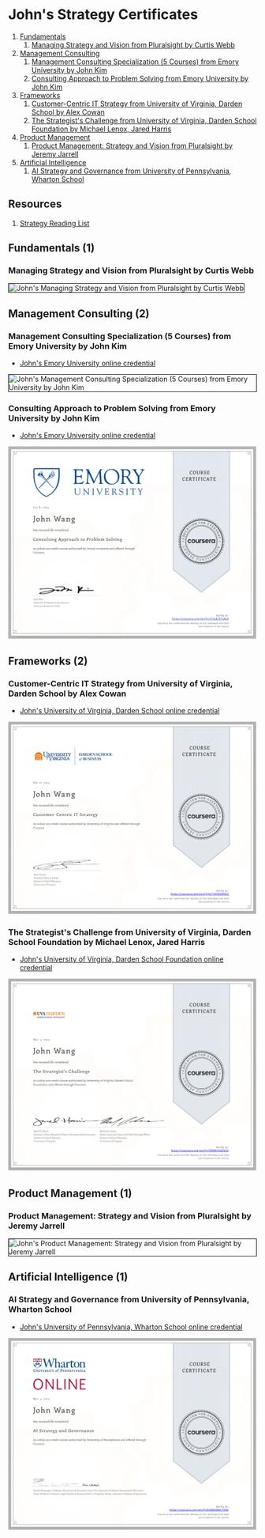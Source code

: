 # John's Strategy Certificates
1. [Fundamentals](#fundamentals-1)
    1. [Managing Strategy and Vision from Pluralsight by Curtis Webb](#managing-strategy-and-vision-from-pluralsight-by-curtis-webb)
1. [Management Consulting](#management-consulting-2)
    1. [Management Consulting Specialization (5 Courses) from Emory University by John Kim](#management-consulting-specialization-5-courses-from-emory-university-by-john-kim)
    1. [Consulting Approach to Problem Solving from Emory University by John Kim](#consulting-approach-to-problem-solving-from-emory-university-by-john-kim)
1. [Frameworks](#frameworks-2)
    1. [Customer-Centric IT Strategy from University of Virginia, Darden School by Alex Cowan](#customer-centric-it-strategy-from-university-of-virginia-darden-school-by-alex-cowan)
    1. [The Strategist's Challenge from University of Virginia, Darden School Foundation by Michael Lenox, Jared Harris](#the-strategists-challenge-from-university-of-virginia-darden-school-foundation-by-michael-lenox-jared-harris)
1. [Product Management](#product-management-1)
    1. [Product Management: Strategy and Vision from Pluralsight by Jeremy Jarrell](#product-management-strategy-and-vision-from-pluralsight-by-jeremy-jarrell)
1. [Artificial Intelligence](#artificial-intelligence-1)
    1. [AI Strategy and Governance from University of Pennsylvania, Wharton School](#ai-strategy-and-governance-from-university-of-pennsylvania-wharton-school)
## Resources

1. [Strategy Reading List](../../links/strategy/)
## Fundamentals (1)
### Managing Strategy and Vision from Pluralsight by Curtis Webb

<img src="../cert_strategy_fundamentals_managing-strategy-and-vision_pluralsight_curtis-webb_2024-08-08.png" alt="John's Managing Strategy and Vision from Pluralsight by Curtis Webb" style="border:1px solid #000000" />

## Management Consulting (2)
### Management Consulting Specialization (5 Courses) from Emory University by John Kim
* [John's Emory University online credential](https://coursera.org/verify/specialization/ZM5E4DBYR7QW)

<img src="../cert_management-consulting_emory_specialization_2024-01-21_cert-ZM5E4DBYR7QW.png" alt="John's Management Consulting Specialization (5 Courses) from Emory University by John Kim" style="border:1px solid #000000" />

### Consulting Approach to Problem Solving from Emory University by John Kim
* [John's Emory University online credential](https://coursera.org/verify/ZT4LBT8TS8L4)

![John's Consulting Approach to Problem Solving from Emory University by John Kim](cert_management-consulting_emory_3_consulting-approach-to-problem-solving_2024-01-08_cert-ZT4LBT8TS8L4.png)

## Frameworks (2)
### Customer-Centric IT Strategy from University of Virginia, Darden School by Alex Cowan
* [John's University of Virginia, Darden School online credential](https://coursera.org/verify/JU7THK93NFN3)

![John's Customer-Centric IT Strategy from University of Virginia, Darden School by Alex Cowan](cert_design-thinking_customer-centric-it_uvadarden-alex-cowan_cert-JU7THK93NFN3_2024-02-27.png)

### The Strategist's Challenge from University of Virginia, Darden School Foundation by Michael Lenox, Jared Harris
* [John's University of Virginia, Darden School Foundation online credential](https://coursera.org/verify/TRF84QSBXV2S)

![John's The Strategist's Challenge from University of Virginia, Darden School Foundation by Michael Lenox, Jared Harris](cert_strategy_strategists-challenge_uvadarden_cert-TRF84QSBXV2S_2024-03-04.png)

## Product Management (1)
### Product Management: Strategy and Vision from Pluralsight by Jeremy Jarrell

<img src="../cert_product_product-management-strategy-and-vision_pluralsight_jeremy-jarrell_2024-06-22.png" alt="John's Product Management: Strategy and Vision from Pluralsight by Jeremy Jarrell" style="border:1px solid #000000" />

## Artificial Intelligence (1)
### AI Strategy and Governance from University of Pennsylvania, Wharton School
* [John's University of Pennsylvania, Wharton School online credential](https://coursera.org/verify/DGB6XB4C7VKD)

![John's AI Strategy and Governance from University of Pennsylvania, Wharton School](cert_ai_ai-strategy-and-governance_wharton_cert-DGB6XB4C7VKD_2024-03-03.png)

